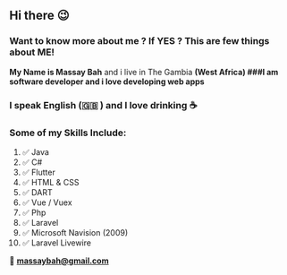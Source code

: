 ## Hi there :wink:

### Want to know more about me ? If **YES** ? This are few things about ME!
**My Name is Massay Bah** and i live in The Gambia **(West Africa)
###I am software developer and i love developing web apps**
### I speak English (:uk: ) and I love drinking :coffee:



### Some of my Skills Include:

1. :white_check_mark: Java
2. :white_check_mark: C#
3. :white_check_mark: Flutter
4. :white_check_mark: HTML & CSS
5. :white_check_mark: DART
6. :white_check_mark: Vue / Vuex
7. :white_check_mark: Php
8. :white_check_mark: Laravel
9. :white_check_mark: Microsoft Navision (2009)
10. :white_check_mark: Laravel Livewire

:email: **massaybah@gmail.com**



